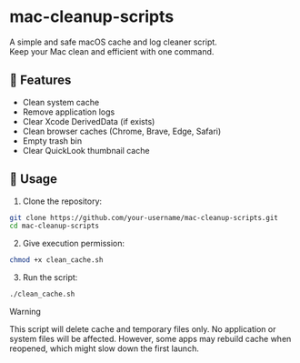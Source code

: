 # mac-cleanup-scripts

A simple and safe macOS cache and log cleaner script.  
Keep your Mac clean and efficient with one command.

## 🚀 Features
- Clean system cache
- Remove application logs
- Clear Xcode DerivedData (if exists)
- Clean browser caches (Chrome, Brave, Edge, Safari)
- Empty trash bin
- Clear QuickLook thumbnail cache

## 📄 Usage
1. Clone the repository:
```bash
git clone https://github.com/your-username/mac-cleanup-scripts.git
cd mac-cleanup-scripts
```

2. Give execution permission:
```bash
chmod +x clean_cache.sh
```

3. Run the script:
```bash
./clean_cache.sh
```

> [!WARNING]
> This script will delete cache and temporary files only.
> No application or system files will be affected.
> However, some apps may rebuild cache when reopened, which might slow down the first launch.

